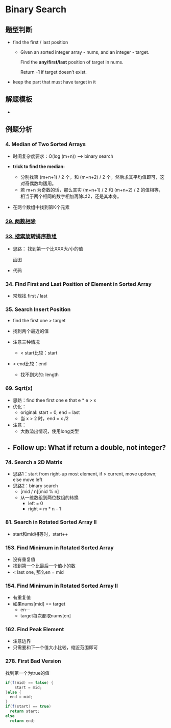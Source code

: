 # Binary Search

## 题型判断

- find the first / last position

  - Given an sorted integer array - nums, and an integer - target. 

    Find the **any/first/last** position of target in nums.

    Return **-1** if target doesn’t exist.

- keep the part that must have target in it



## 解题模板

- 

## 例题分析

### 4. Median of Two Sorted Arrays

- 时间复杂度要求：O(log (m+n)) --> binary search
- <b>trick to find the median:</b> 
  - 分别找第 (m+n+1) / 2 个，和 (m+n+2) / 2 个，然后求其平均值即可，这对奇偶数均适用。
  - 若 m+n 为奇数的话，那么其实 (m+n+1) / 2 和 (m+n+2) / 2 的值相等，相当于两个相同的数字相加再除以2，还是其本身。

- 在两个数组中找到第K个元素



### [29. 两数相除](https://leetcode-cn.com/problems/divide-two-integers/)



### [33. 搜索旋转排序数组](https://leetcode-cn.com/problems/search-in-rotated-sorted-array/)

- 思路： 找到第一个比XXX大/小的值

  画图                                                         

- 代码



### 34. Find First and Last Position of Element in Sorted Array

- 常规找 first / last 

  

### 35. Search Insert Position

- find the first one > target
- 找到两个最近的值
- 注意三种情况

  - < start比较：start
- < end比较：end
  - 找不到大的: length



### 69. Sqrt(x)

- 思路：find thee first one e that e * e > x
- 优化：
  - original: start = 0, end = last 
  - 当 x > 2 时，end = x /2 
- 注意：
  - 大数溢出情况，使用long类型
- Follow up: What if return a double, not integer?
  - 



### 74. Search a 2D Matrix

- 思路1：start from right-up most element, if > current, move updown; else move left
- 思路2：binary search
  - [mid / n]\[mid % n]
  - 从一维数组到两位数组的转换
    - left = 0
    - right = m * n - 1



### 81. Search in Rotated Sorted Array II

- start和mid相等时，start++



### 153. Find Minimum in Rotated Sorted Array

- 没有重复值
- 找到第一个比最后一个值小的数
- \< last one, 那么en = mid



### 154. Find Minimum in Rotated Sorted Array II

- 有重复值
- 如果nums[mid] == target
  - en--
  - target每次都取nums[en]



### 162. Find Peak Element

- 注意边界
- 只需要和下一个值大小比较，缩近范围即可



### 278. First Bad Version

找到第一个为true的值

```java
if(f(mid) == false) {
	start = mid;
}else {
  end = mid;
}
if(f(start) == true)
  return start;
else
  return end;
```

